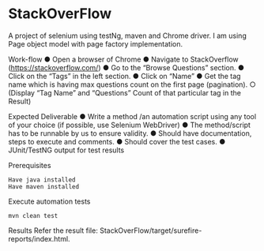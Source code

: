 # StackOverFlow
A project of selenium using testNg, maven and Chrome driver. I am using Page object model with page factory implementation.

Work-flow
● Open a browser of Chrome
● Navigate to StackOverflow (https://stackoverflow.com/)
● Go to the “Browse Questions” section.
● Click on the “Tags” in the left section.
● Click on “Name”
● Get the tag name which is having max questions count on the first page (pagination).
○ (Display “Tag Name” and “Questions” Count of that particular tag in the Result) 

Expected Deliverable
● Write a method /an automation script using any tool of your choice (if possible, use Selenium WebDriver)
● The method/script has to be runnable by us to ensure validity.
● Should have documentation, steps to execute and comments.
● Should cover the test cases.
● JUnit/TestNG output for test results

Prerequisites
    
    Have java installed
    Have maven installed
    
Execute automation tests

    mvn clean test
    
Results
  Refer the result file: StackOverFlow/target/surefire-reports/index.html.
 

